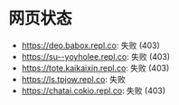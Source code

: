 # 网页状态
- https://deo.babox.repl.co: 失败 (403)
- https://su--yoyholee.repl.co: 失败 (403)
- https://tote.kaikaixin.repl.co: 失败 (403)
- https://ls.tpjow.repl.co: 失败
- https://chatai.cokio.repl.co: 失败 (403)
